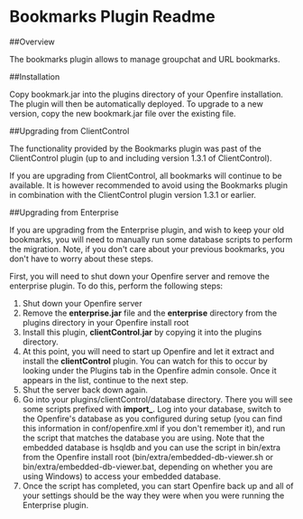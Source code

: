 # Bookmarks Plugin Readme

##Overview

The bookmarks plugin allows to manage groupchat and URL bookmarks.

##Installation

Copy bookmark.jar into the plugins directory of your Openfire installation.
The plugin will then be automatically deployed. To upgrade to a new version,
copy the new bookmark.jar file over the existing file.

##Upgrading from ClientControl

The functionality provided by the Bookmarks plugin was past of the
ClientControl plugin (up to and including version 1.3.1 of ClientControl).

If you are upgrading from ClientControl, all bookmarks will continue
to be available. It is however recommended to avoid using the Bookmarks
plugin in combination with the ClientControl plugin version 1.3.1 or
earlier.

##Upgrading from Enterprise

If you are upgrading from the Enterprise plugin, and wish to keep your old
bookmarks, you will need to manually run some database scripts to
perform the migration.  Note, if you don't care about your previous
bookmarks, you don't have to worry about these steps.

First, you will need to shut down your Openfire server and remove the
enterprise plugin.  To do this, perform the following steps:

1. Shut down your Openfire server
2. Remove the **enterprise.jar** file and the **enterprise** directory from the plugins directory in your Openfire install root
3. Install this plugin, **clientControl.jar** by copying it into the plugins directory.
4. At this point, you will need to start up Openfire and let it extract and install the **clientControl** plugin.  You can watch for this to occur by looking under the Plugins tab in the Openfire admin console.  Once it appears in the list, continue to the next step.
5. Shut the server back down again.
6. Go into your plugins/clientControl/database directory.  There you will see
some scripts prefixed with **import_**.  Log into your database, switch
to the Openfire's database as you configured during setup (you can find
this information in conf/openfire.xml if you don't remember it), and run
the script that matches the database you are using.  Note that the embedded
database is hsqldb and you can use the script in bin/extra from the Openfire
install root (bin/extra/embedded-db-viewer.sh or
bin/extra/embedded-db-viewer.bat, depending on whether you are using Windows)
to access your embedded database.
7. Once the script has completed, you can start Openfire back up and all of your settings should be the way they were when you were running the Enterprise plugin.

